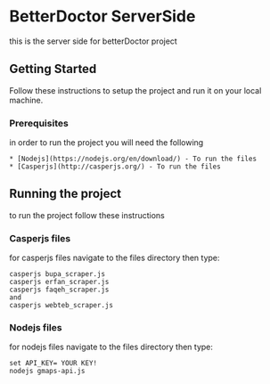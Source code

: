 # BetterDoctor ServerSide

this is the server side for betterDoctor project

## Getting Started

Follow these instructions to setup the project and run it on your local machine.

### Prerequisites

in order to run the project you will need the following
```
* [Nodejs](https://nodejs.org/en/download/) - To run the files
* [Casperjs](http://casperjs.org/) - To run the files
```

## Running the project
to run the project follow these instructions 

### Casperjs files

for casperjs files navigate to the files directory then type:
```
casperjs bupa_scraper.js
casperjs erfan_scraper.js
casperjs faqeh_scraper.js
and
casperjs webteb_scraper.js
```

### Nodejs files

for nodejs files navigate to the files directory then type:

```
set API_KEY= YOUR KEY!
nodejs gmaps-api.js
```
